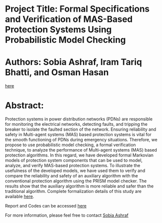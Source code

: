 # Project Title: Formal Specifications and Verification of MAS-Based Protection Systems Using Probabilistic Model Checking

# Authors: Sobia Ashraf, Iram Tariq Bhatti, and Osman Hasan
 [here](https://github.com/SobiaatNUST/Quantitative-Analysis-of-MAS-Based-Protection-Systems)
 
 # Abstract:
 Protection systems in power distribution networks (PDNs) are responsible for monitoring the electrical networks, detecting faults, and tripping the breaker to isolate the faulted section
of the network. Ensuring reliability and safety in Multi-agent systems (MAS) based protection systems is vital for the smooth functioning of PDNs during emergency situations. Therefore,
we propose to use probabilistic model checking, a formal verification technique, to analyze the performance of Multi-agent systems (MAS) based protection algorithms. In this regard, we
have developed formal Markovian models of protection system components that can be used to model, analyze, and verify MAS-based protection systems. To illustrate the usefulness of the
developed models, we have used them to verify and compare the reliability and safety of an auxiliary algorithm with the conventional protection algorithm using the PRISM model checker.
The results show that the auxiliary algorithm is more reliable and safer than the traditional algorithm. Complete formalization details of this study are available [here](https://github.com/SobiaatNUST/Quantitative-Analysis-of-MAS-Based-Protection-Systems).
 

 Report and Codes can be accessed [here](https://github.com/SobiaatNUST/Quantitative-Analysis-of-MAS-Based-Protection-Systems)
 
For more information, please feel free to contact [Sobia Ashraf](sashraf.dphd19seecs@seecs.edu.pk)
